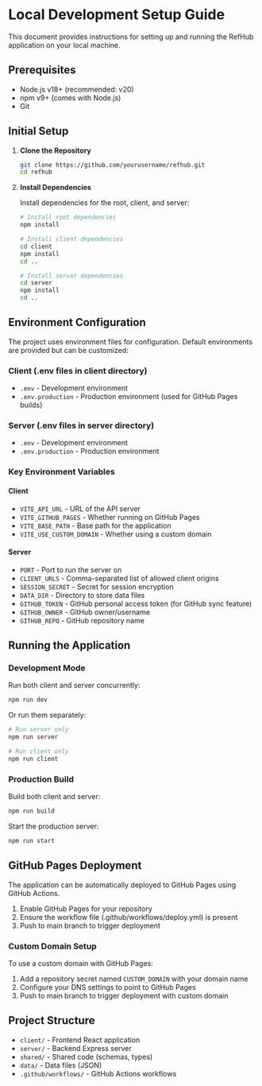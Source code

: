 # Local Development Setup Guide

This document provides instructions for setting up and running the RefHub application on your local machine.

## Prerequisites

- Node.js v18+ (recommended: v20)
- npm v9+ (comes with Node.js)
- Git

## Initial Setup

1. **Clone the Repository**

   ```bash
   git clone https://github.com/yourusername/refhub.git
   cd refhub
   ```

2. **Install Dependencies**

   Install dependencies for the root, client, and server:

   ```bash
   # Install root dependencies
   npm install
   
   # Install client dependencies
   cd client
   npm install
   cd ..
   
   # Install server dependencies
   cd server
   npm install
   cd ..
   ```

## Environment Configuration

The project uses environment files for configuration. Default environments are provided but can be customized:

### Client (.env files in client directory)

- `.env` - Development environment
- `.env.production` - Production environment (used for GitHub Pages builds)

### Server (.env files in server directory)

- `.env` - Development environment
- `.env.production` - Production environment

### Key Environment Variables

#### Client

- `VITE_API_URL` - URL of the API server
- `VITE_GITHUB_PAGES` - Whether running on GitHub Pages
- `VITE_BASE_PATH` - Base path for the application
- `VITE_USE_CUSTOM_DOMAIN` - Whether using a custom domain

#### Server

- `PORT` - Port to run the server on
- `CLIENT_URLS` - Comma-separated list of allowed client origins
- `SESSION_SECRET` - Secret for session encryption
- `DATA_DIR` - Directory to store data files
- `GITHUB_TOKEN` - GitHub personal access token (for GitHub sync feature)
- `GITHUB_OWNER` - GitHub owner/username
- `GITHUB_REPO` - GitHub repository name

## Running the Application

### Development Mode

Run both client and server concurrently:

```bash
npm run dev
```

Or run them separately:

```bash
# Run server only
npm run server

# Run client only
npm run client
```

### Production Build

Build both client and server:

```bash
npm run build
```

Start the production server:

```bash
npm run start
```

## GitHub Pages Deployment

The application can be automatically deployed to GitHub Pages using GitHub Actions.

1. Enable GitHub Pages for your repository
2. Ensure the workflow file (.github/workflows/deploy.yml) is present
3. Push to main branch to trigger deployment

### Custom Domain Setup

To use a custom domain with GitHub Pages:

1. Add a repository secret named `CUSTOM_DOMAIN` with your domain name
2. Configure your DNS settings to point to GitHub Pages
3. Push to main branch to trigger deployment with custom domain

## Project Structure

- `client/` - Frontend React application
- `server/` - Backend Express server
- `shared/` - Shared code (schemas, types)
- `data/` - Data files (JSON)
- `.github/workflows/` - GitHub Actions workflows